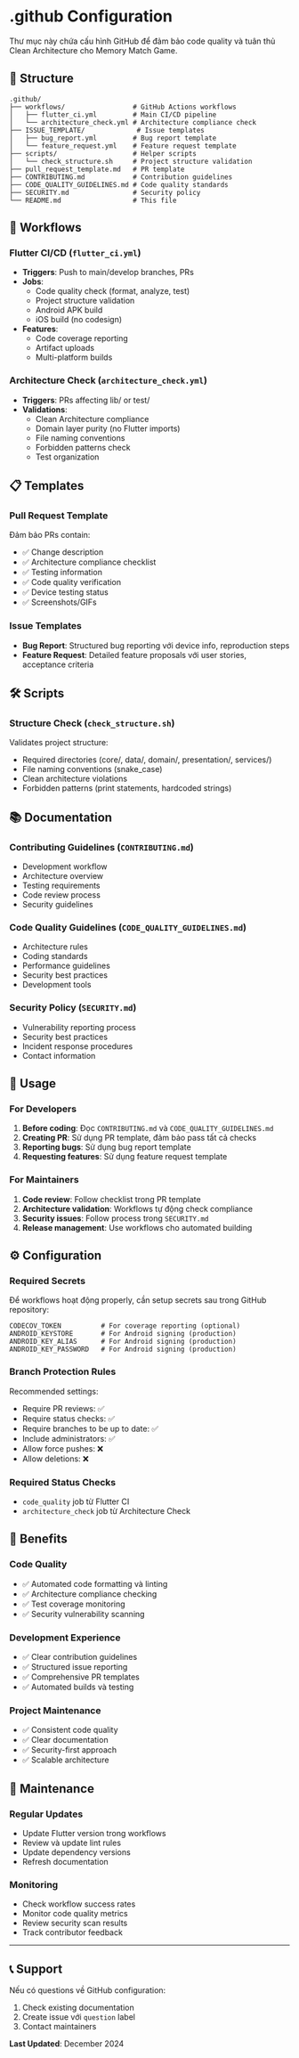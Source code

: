 # .github Configuration

Thư mục này chứa cấu hình GitHub để đảm bảo code quality và tuân thủ Clean Architecture cho Memory Match Game.

## 📁 Structure

```
.github/
├── workflows/                 # GitHub Actions workflows
│   ├── flutter_ci.yml         # Main CI/CD pipeline
│   └── architecture_check.yml # Architecture compliance check
├── ISSUE_TEMPLATE/             # Issue templates
│   ├── bug_report.yml         # Bug report template
│   └── feature_request.yml    # Feature request template
├── scripts/                   # Helper scripts
│   └── check_structure.sh     # Project structure validation
├── pull_request_template.md   # PR template
├── CONTRIBUTING.md            # Contribution guidelines
├── CODE_QUALITY_GUIDELINES.md # Code quality standards
├── SECURITY.md                # Security policy
└── README.md                  # This file
```

## 🚀 Workflows

### Flutter CI/CD (`flutter_ci.yml`)

-   **Triggers**: Push to main/develop branches, PRs
-   **Jobs**:
    -   Code quality check (format, analyze, test)
    -   Project structure validation
    -   Android APK build
    -   iOS build (no codesign)
-   **Features**:
    -   Code coverage reporting
    -   Artifact uploads
    -   Multi-platform builds

### Architecture Check (`architecture_check.yml`)

-   **Triggers**: PRs affecting lib/ or test/
-   **Validations**:
    -   Clean Architecture compliance
    -   Domain layer purity (no Flutter imports)
    -   File naming conventions
    -   Forbidden patterns check
    -   Test organization

## 📋 Templates

### Pull Request Template

Đảm bảo PRs contain:

-   ✅ Change description
-   ✅ Architecture compliance checklist
-   ✅ Testing information
-   ✅ Code quality verification
-   ✅ Device testing status
-   ✅ Screenshots/GIFs

### Issue Templates

-   **Bug Report**: Structured bug reporting với device info, reproduction steps
-   **Feature Request**: Detailed feature proposals với user stories, acceptance criteria

## 🛠️ Scripts

### Structure Check (`check_structure.sh`)

Validates project structure:

-   Required directories (core/, data/, domain/, presentation/, services/)
-   File naming conventions (snake_case)
-   Clean architecture violations
-   Forbidden patterns (print statements, hardcoded strings)

## 📚 Documentation

### Contributing Guidelines (`CONTRIBUTING.md`)

-   Development workflow
-   Architecture overview
-   Testing requirements
-   Code review process
-   Security guidelines

### Code Quality Guidelines (`CODE_QUALITY_GUIDELINES.md`)

-   Architecture rules
-   Coding standards
-   Performance guidelines
-   Security best practices
-   Development tools

### Security Policy (`SECURITY.md`)

-   Vulnerability reporting process
-   Security best practices
-   Incident response procedures
-   Contact information

## 🔧 Usage

### For Developers

1. **Before coding**: Đọc `CONTRIBUTING.md` và `CODE_QUALITY_GUIDELINES.md`
2. **Creating PR**: Sử dụng PR template, đảm bảo pass tất cả checks
3. **Reporting bugs**: Sử dụng bug report template
4. **Requesting features**: Sử dụng feature request template

### For Maintainers

1. **Code review**: Follow checklist trong PR template
2. **Architecture validation**: Workflows tự động check compliance
3. **Security issues**: Follow process trong `SECURITY.md`
4. **Release management**: Use workflows cho automated building

## ⚙️ Configuration

### Required Secrets

Để workflows hoạt động properly, cần setup secrets sau trong GitHub repository:

```
CODECOV_TOKEN          # For coverage reporting (optional)
ANDROID_KEYSTORE       # For Android signing (production)
ANDROID_KEY_ALIAS      # For Android signing (production)
ANDROID_KEY_PASSWORD   # For Android signing (production)
```

### Branch Protection Rules

Recommended settings:

-   Require PR reviews: ✅
-   Require status checks: ✅
-   Require branches to be up to date: ✅
-   Include administrators: ✅
-   Allow force pushes: ❌
-   Allow deletions: ❌

### Required Status Checks

-   `code_quality` job từ Flutter CI
-   `architecture_check` job từ Architecture Check

## 🎯 Benefits

### Code Quality

-   ✅ Automated code formatting và linting
-   ✅ Architecture compliance checking
-   ✅ Test coverage monitoring
-   ✅ Security vulnerability scanning

### Development Experience

-   ✅ Clear contribution guidelines
-   ✅ Structured issue reporting
-   ✅ Comprehensive PR templates
-   ✅ Automated builds và testing

### Project Maintenance

-   ✅ Consistent code quality
-   ✅ Clear documentation
-   ✅ Security-first approach
-   ✅ Scalable architecture

## 🔄 Maintenance

### Regular Updates

-   Update Flutter version trong workflows
-   Review và update lint rules
-   Update dependency versions
-   Refresh documentation

### Monitoring

-   Check workflow success rates
-   Monitor code quality metrics
-   Review security scan results
-   Track contributor feedback

---

## 📞 Support

Nếu có questions về GitHub configuration:

1. Check existing documentation
2. Create issue với `question` label
3. Contact maintainers

**Last Updated**: December 2024
